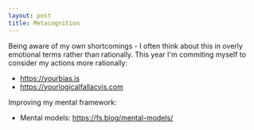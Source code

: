 ```yaml
---
layout: post
title: Metacognition
---
```


Being aware of my own shortcomings - I often think about this in overly emotional terms rather than rationally. This year I'm commiting myself to consider my actions more rationally: 

- https://yourbias.is
- https://yourlogicalfallacyis.com 


Improving my mental framework: 

- Mental models: https://fs.blog/mental-models/ 

